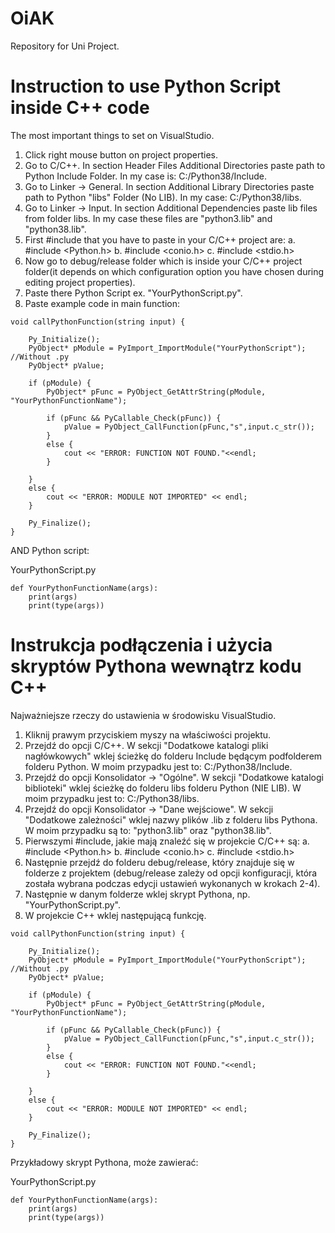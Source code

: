 # OiAK
Repository for Uni Project. 


# Instruction to use Python Script inside C++ code #

The most important things to set on VisualStudio.
1. Click right mouse button on project properties. 
2. Go to C/C++. In section Header Files Additional Directories paste path to Python Include Folder. In my case is: C:/Python38/Include.
3. Go to Linker -> General. In section Additional Library Directories paste path to Python "libs" Folder (No LIB). In my case: C:/Python38/libs.
4. Go to Linker -> Input. In section Additional Dependencies paste lib files from folder libs. In my case these files are "python3.lib" and "python38.lib".
5. First #include that you have to paste in your C/C++ project are:
  a. #include <Python.h>
  b. #include <conio.h>
  c. #include <stdio.h>
6. Now go to debug/release folder which is inside your C/C++ project folder(it depends on which configuration option you have chosen during editing project properties).
7. Paste there Python Script ex. "YourPythonScript.py".
8. Paste example code in main function: 

```
void callPythonFunction(string input) {

    Py_Initialize();
    PyObject* pModule = PyImport_ImportModule("YourPythonScript"); //Without .py
    PyObject* pValue;
   
    if (pModule) {
        PyObject* pFunc = PyObject_GetAttrString(pModule, "YourPythonFunctionName");
        
        if (pFunc && PyCallable_Check(pFunc)) {
            pValue = PyObject_CallFunction(pFunc,"s",input.c_str());
        }
        else {
            cout << "ERROR: FUNCTION NOT FOUND."<<endl;
        }
       
    }
    else {
        cout << "ERROR: MODULE NOT IMPORTED" << endl;
    }

    Py_Finalize();
}
```

AND Python script:

YourPythonScript.py

```
def YourPythonFunctionName(args):
    print(args)
    print(type(args))
```
    

# Instrukcja podłączenia i użycia skryptów Pythona wewnątrz kodu C++ #

Najważniejsze rzeczy do ustawienia w środowisku VisualStudio.
1. Kliknij prawym przyciskiem myszy na właściwości projektu.
2. Przejdź do opcji C/C++. W sekcji "Dodatkowe katalogi pliki nagłówkowych" wklej ścieżkę do folderu Include będącym podfolderem folderu Python. W moim przypadku jest to: C:/Python38/Include.
3. Przejdź do opcji Konsolidator -> "Ogólne". W sekcji "Dodatkowe katalogi biblioteki" wklej ścieżkę do folderu libs folderu Python (NIE LIB). W moim przypadku jest to: C:/Python38/libs.
4. Przejdź do opcji Konsolidator -> "Dane wejściowe". W sekcji "Dodatkowe zależności" wklej nazwy plików .lib z folderu libs Pythona. W moim przypadku są to: "python3.lib" oraz "python38.lib".
5. Pierwszymi #include, jakie mają znaleźć się w projekcie C/C++ są:
   a. #include <Python.h>
   b. #include <conio.h>
   c. #include <stdio.h>
6. Następnie przejdź do folderu debug/release, który znajduje się w folderze z projektem (debug/release zależy od opcji konfiguracji, która została wybrana podczas edycji ustawień wykonanych w krokach 2-4).
7. Następnie w danym folderze wklej skrypt Pythona, np. "YourPythonScript.py".
8. W projekcie C++ wklej następującą funkcję.

```
void callPythonFunction(string input) {

    Py_Initialize();
    PyObject* pModule = PyImport_ImportModule("YourPythonScript"); //Without .py
    PyObject* pValue;
   
    if (pModule) {
        PyObject* pFunc = PyObject_GetAttrString(pModule, "YourPythonFunctionName");
        
        if (pFunc && PyCallable_Check(pFunc)) {
            pValue = PyObject_CallFunction(pFunc,"s",input.c_str());
        }
        else {
            cout << "ERROR: FUNCTION NOT FOUND."<<endl;
        }
       
    }
    else {
        cout << "ERROR: MODULE NOT IMPORTED" << endl;
    }

    Py_Finalize();
}
```
Przykładowy skrypt Pythona, może zawierać: 

YourPythonScript.py

```
def YourPythonFunctionName(args):
    print(args)
    print(type(args))
```

